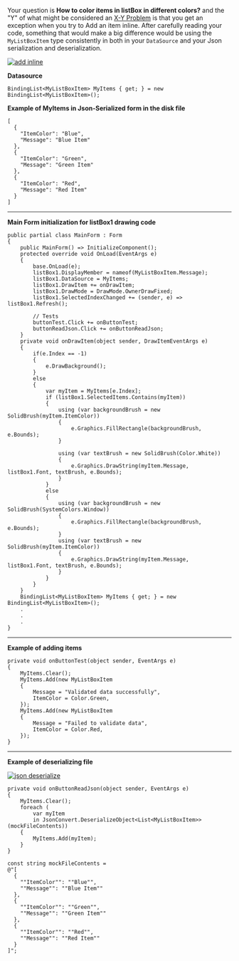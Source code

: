 Your question is **How to color items in listBox in different colors?** and the "Y" of what might be considered an [X-Y Problem](https://meta.stackexchange.com/a/66378) is that you get an exception when you try to Add an item inline. After carefully reading your code, something that would make a big difference would be using the `MyListBoxItem` type consistently in both in your `DataSource` and your Json serialization and deserialization.

[![add inline][1]][1]

**Datasource**

    BindingList<MyListBoxItem> MyItems { get; } = new BindingList<MyListBoxItem>();

**Example of MyItems in Json-Serialized form in the disk file**

    [
      {
        "ItemColor": "Blue",
        "Message": "Blue Item"
      },
      {
        "ItemColor": "Green",
        "Message": "Green Item"
      },
      {
        "ItemColor": "Red",
        "Message": "Red Item"
      }
    ]



***
**Main Form initialization for listBox1 drawing code**

    public partial class MainForm : Form
    {
        public MainForm() => InitializeComponent();
        protected override void OnLoad(EventArgs e)
        {
            base.OnLoad(e);
            listBox1.DisplayMember = nameof(MyListBoxItem.Message);
            listBox1.DataSource = MyItems;
            listBox1.DrawItem += onDrawItem;
            listBox1.DrawMode = DrawMode.OwnerDrawFixed;
            listBox1.SelectedIndexChanged += (sender, e) => listBox1.Refresh();

            // Tests
            buttonTest.Click += onButtonTest;
            buttonReadJson.Click += onButtonReadJson;
        }
        private void onDrawItem(object sender, DrawItemEventArgs e)
        {
            if(e.Index == -1)
            {                
                e.DrawBackground();
            }
            else
            {
                var myItem = MyItems[e.Index];
                if (listBox1.SelectedItems.Contains(myItem))
                {
                    using (var backgroundBrush = new SolidBrush(myItem.ItemColor))
                    {
                        e.Graphics.FillRectangle(backgroundBrush, e.Bounds);
                    }

                    using (var textBrush = new SolidBrush(Color.White))
                    {
                        e.Graphics.DrawString(myItem.Message, listBox1.Font, textBrush, e.Bounds);
                    }
                }
                else
                {
                    using (var backgroundBrush = new SolidBrush(SystemColors.Window))
                    {
                        e.Graphics.FillRectangle(backgroundBrush, e.Bounds);
                    }
                    using (var textBrush = new SolidBrush(myItem.ItemColor))
                    {
                        e.Graphics.DrawString(myItem.Message, listBox1.Font, textBrush, e.Bounds);
                    }
                }
            }
        }
        BindingList<MyListBoxItem> MyItems { get; } = new BindingList<MyListBoxItem>();
        .
        .
        .
    }

***
**Example of adding items**

    private void onButtonTest(object sender, EventArgs e)
    {
        MyItems.Clear();
        MyItems.Add(new MyListBoxItem
        {
            Message = "Validated data successfully",
            ItemColor = Color.Green,
        });
        MyItems.Add(new MyListBoxItem
        {
            Message = "Failed to validate data",
            ItemColor = Color.Red,
        });
    }

 ***
 **Example of deserializing file**

[![json deserialize][2]][2]

    private void onButtonReadJson(object sender, EventArgs e)
    {
        MyItems.Clear();
        foreach (
            var myItem 
            in JsonConvert.DeserializeObject<List<MyListBoxItem>>(mockFileContents))
        {
            MyItems.Add(myItem);
        }
    }

    const string mockFileContents = 
    @"[
      {
        ""ItemColor"": ""Blue"",
        ""Message"": ""Blue Item""
      },
      {
        ""ItemColor"": ""Green"",
        ""Message"": ""Green Item""
      },
      {
        ""ItemColor"": ""Red"",
        ""Message"": ""Red Item""
      }
    ]";


  [1]: https://i.stack.imgur.com/qYhyB.png
  [2]: https://i.stack.imgur.com/4H187.png